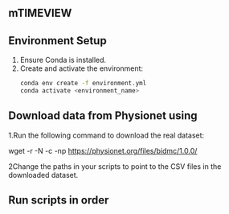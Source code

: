 ## mTIMEVIEW

## Environment Setup
1. Ensure Conda is installed.
2. Create and activate the environment:
   ```bash
   conda env create -f environment.yml
   conda activate <environment_name>

## Download data from Physionet using
1.Run the following command to download the real dataset:

wget -r -N -c -np https://physionet.org/files/bidmc/1.0.0/

2Change the paths in your scripts to point to the CSV files in the downloaded dataset.

## Run scripts in order

